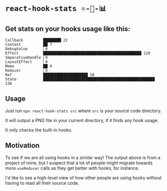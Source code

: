 # `react-hook-stats ⚛️-🎣-📊`

## Get stats on your hooks usage like this:

```
Callback         ████████ 22
Context          ██ 7
DebugValue       ▏0
Effect           ████████████████████████████████████████████ 120
ImperativeHandle ▏0
LayoutEffect     ▏0
Memo             ██ 6
Reducer          ▏0
Ref              ████████████████████ 56
State            ██████████████████████████████████████████████████ 136
```

## Usage

Just run `npx react-hook-stats src` where `src` is your source code directory.

It will output a PNG file in your current directory, if it finds any hook usage.

It only checks the built-in hooks.

## Motivation

To see if we are all using hooks in a similar way! The output above is from a project of mine, but I suspect that a lot of people might migrate towards more `useReducer` calls as they get better with hooks, for instance.

I'd like to see a high-level view of how other people are using hooks without having to read all their source code.
